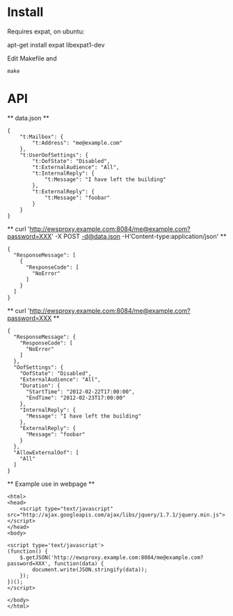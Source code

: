 # Install

Requires expat, on ubuntu:

apt-get install expat libexpat1-dev

Edit Makefile and

	make

# API

** data.json **

	{
		"t:Mailbox": {
			"t:Address": "me@example.com"
		},
		"t:UserOofSettings": {
			"t:OofState": "Disabled",
			"t:ExternalAudience": "All",
			"t:InternalReply": {
				"t:Message": "I have left the building"
			},
			"t:ExternalReply": {
				"t:Message": "foobar"
			}
		}
	}

** curl 'http://ewsproxy.example.com:8084/me@example.com?password=XXX' -X POST -d@data.json -H'Content-type:application/json' **

	{
	  "ResponseMessage": [
	    {
	      "ResponseCode": [
	        "NoError"
	      ]
	    }
	  ]
	}


** curl 'http://ewsproxy.example.com:8084/me@example.com?password=XXX **

	{
	  "ResponseMessage": {
	    "ResponseCode": [
	      "NoError"
	    ]
	  },
	  "OofSettings": {
	    "OofState": "Disabled",
	    "ExternalAudience": "All",
	    "Duration": {
	      "StartTime": "2012-02-22T17:00:00",
	      "EndTime": "2012-02-23T17:00:00"
	    },
	    "InternalReply": {
	      "Message": "I have left the building"
	    },
	    "ExternalReply": {
	      "Message": "foobar"
	    }
	  },
	  "AllowExternalOof": [
	    "All"
	  ]
	}

** Example use in webpage **

	<html>
	<head>
		<script type="text/javascript" src="http://ajax.googleapis.com/ajax/libs/jquery/1.7.1/jquery.min.js"></script>
	</head>
	<body>
	
	<script type='text/javascript'>
	(function() {
		$.getJSON('http://ewsproxy.example.com:8084/me@example.com?password=XXX', function(data) {
			document.write(JSON.stringify(data));
		});
	})();
	</script>

	</body>
	</html>
